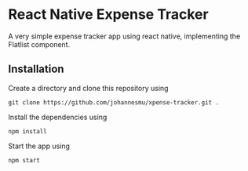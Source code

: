# React Native Expense Tracker
A very simple expense tracker app using react native, implementing the Flatlist component.
## Installation
Create a directory and clone this repository using
```
git clone https://github.com/johannesmu/xpense-tracker.git .
```
Install the dependencies using
```
npm install
```
Start the app using
```
npm start
```
